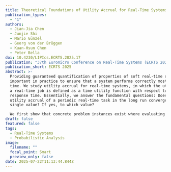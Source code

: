 ```yaml
---
title: Theoretical Foundations of Utility Accrual for Real-Time Systems
publication_types:
  - "1"
authors:
  - Jian-Jia Chen
  - Junjie Shi
  - Mario Günzel
  - Georg von der Brüggen
  - Kuan-Hsun Chen
  - Peter Bella
doi: 10.4230/LIPIcs.ECRTS.2025.17
publication: "37th Euromicro Conference on Real-Time Systems (ECRTS 2025) "
publication_short: ECRTS 2025
abstract: >-
  Providing guaranteed quantification of properties of soft real-time systems is
  important in practice to ensure that a system performs correctly most of the
  time. We study utility accrual for real-time systems, in which the utility of
  a real-time job is defined as a time utility function with respect to its
  response time. Essentially, we answer the fundamental questions: Does the
  utility accrual of a periodic real-time task in the long run converge to a
  single value? If yes, to which value? 

  We first show that concrete problem instances exist where evaluating the utility accrual by simulating the scheduling algorithm or conducting scheduling experiments in a long run is erroneous. Afterwards, we show how to construct a Markov chain to model the interactions between the scheduling policy, the probabilistic workload of a periodic real-time task, the service provided by the system to serve the task, and the effect on the utility accrual. For such a Markov chain, we also provide the theoretical fundamentals to determine whether the utility accrual converges in the long run and the derivation of the utility accrual if it converges.
draft: false
featured: false
tags:
  - Real-Time Systems
  - Probabilistic Analysis
image:
  filename: ""
  focal_point: Smart
  preview_only: false
date: 2025-07-22T11:13:44.844Z
---
```


